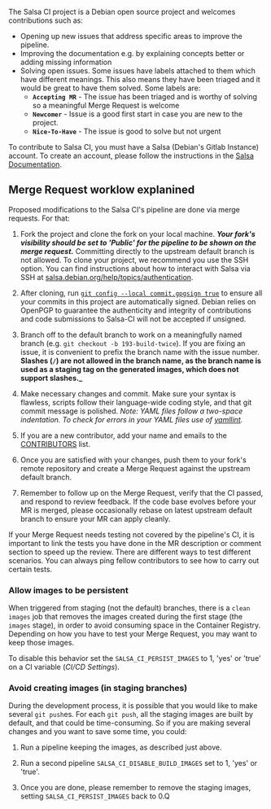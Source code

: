 The Salsa CI project is a Debian open source project and welcomes contributions
such as:

* Opening up new issues that address specific areas to improve the pipeline.
* Improving the documentation e.g. by explaining concepts better or adding
  missing information
* Solving open issues. Some issues have labels attached to them which have
  different meanings. This also means they have been triaged and it would be
  great to have them solved. Some labels are:
    * **`Accepting MR`** - The issue has been triaged and is worthy of solving
      so a meaningful Merge Request is welcome
    * **`Newcomer`** - Issue is a good first start in case you are new to the
      project.
    * **`Nice-To-Have`** - The issue is good to solve but not urgent

To contribute to Salsa CI, you must have a Salsa (Debian's Gitlab Instance)
account. To create an account, please follow the instructions in the [Salsa
Documentation](https://wiki.debian.org/Salsa/Doc#Users).

## Merge Request worklow explanined

Proposed modifications to the Salsa CI's pipeline are done via merge requests.
For that:

1. Fork the project and clone the fork on your local machine. **_Your fork's
   visibility should be set to 'Public' for the pipeline to be shown on the
   merge request._** Committing directly to the upstream default branch is not
   allowed. To clone your project, we recommend you use the SSH option. You can
   find instructions about how to interact with Salsa via SSH at
   [salsa.debian.org/help/topics/authentication](https://salsa.debian.org/help/topics/authentication/index.md).

1. After cloning, run [`git config --local commit.gpgsign
   true`](https://git-scm.com/book/en/v2/Git-Tools-Signing-Your-Work#_everyone_must_sign)
   to ensure all your commits in this project are automatically signed. Debian
   relies on OpenPGP to guarantee the authenticity and integrity of contributions
   and code submissions to Salsa-CI will not be accepted if unsigned.

1. Branch off to the default branch to work on a meaningfully named branch (e.g.
   `git checkout -b 193-build-twice`). If you are fixing an issue, it is
   convenient to prefix the branch name with the issue number. **Slashes (`/`)
   are not allowed in the branch name, as the branch name is used as a staging
   tag on the generated images, which does not support slashes._**

1. Make necessary changes and commit. Make sure your syntax is flawless, scripts
   follow their language-wide coding style, and that git commit message is
   polished. *Note: YAML files follow a two-space indentation. To check for
   errors in your YAML files use of
   [yamllint](https://manpages.debian.org/unstable/yamllint/yamllint.1.en.html).*

1. If you are a new contributor, add your name and emails to the
   [CONTRIBUTORS](CONTRIBUTORS) list.

1. Once you are satisfied with your changes, push them to your fork's remote
   repository and create a Merge Request against the upstream default branch.

1. Remember to follow up on the Merge Request, verify that the CI passed, and
   respond to review feedback. If the code base evolves before your MR is
   merged, please occasionally rebase on latest upstream default branch to
   ensure your MR can apply cleanly.

If your Merge Request needs testing not covered by the pipeline's CI, it is
important to link the tests you have done in the MR description or comment
section to speed up the review. There are different ways to test different
scenarios. You can always ping fellow contributors to see how to carry out
certain tests.

### Allow images to be persistent

When triggered from staging (not the default) branches, there is a `clean
images` job that removes the images created during the first stage (the `images`
stage), in order to avoid consuming space in the Container Registry. Depending
on how you have to test your Merge Request, you may want to keep those images.

To disable this behavior set the `SALSA_CI_PERSIST_IMAGES` to 1, 'yes' or
'true' on a CI variable (*CI/CD Settings*).

### Avoid creating images (in staging branches)

During the development process, it is possible that you would like to make
several `git push`es. For each `git push`, all the staging images are built by
default, and that could be time-consuming. So if you are making several changes
and you want to save some time, you could:

1. Run a pipeline keeping the images, as described just above.

1. Run a second pipeline `SALSA_CI_DISABLE_BUILD_IMAGES` set to 1, 'yes' or
   'true'.

1. Once you are done, please remember to remove the staging images, setting
   `SALSA_CI_PERSIST_IMAGES` back to 0.Q
